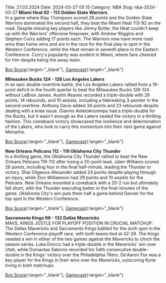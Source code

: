 Title: 27.03.2024
Date: 2024-03-27 05:15
Category: NBA 
Slug: nba-2024-03-27 
**Miami Heat 92 - 113 Golden State Warriors**  
In a game where Klay Thompson scored 28 points and the Golden State Warriors dominated the second half, they beat the Miami Heat 113-92 on the road. Despite missing key players like Jimmy Butler, the Heat couldn't keep up with the Warriors' offensive firepower, with Andrew Wiggins and Stephen Curry adding 17 points each. The Warriors now have more road wins than home wins and are in the race for the final play-in spot in the Western Conference, while the Heat remain in seventh place in the Eastern Conference. Curry's popularity was evident in Miami, where fans cheered for him despite being the away team. 

[Box Score](https://www.nba.com/game/gsw-vs-mia-0022301044/box-score){:target="_blank"}, [Gamecast](https://www.nba.com/game/gsw-vs-mia-0022301044){:target="_blank"}<br>

**Milwaukee Bucks 124 - 128 Los Angeles Lakers**  
In an epic double-overtime battle, the Los Angeles Lakers rallied from a 19-point deficit in the fourth quarter to beat the Milwaukee Bucks 128-124 without LeBron James. Austin Reaves recorded a triple-double with 29 points, 14 rebounds, and 10 assists, including a tiebreaking 3-pointer in the second overtime. Anthony Davis added 34 points and 23 rebounds despite dealing with a knee issue. Giannis Antetokounmpo had a triple-double for the Bucks, but it wasn't enough as the Lakers sealed the victory in a thrilling fashion. This comeback victory showcased the resilience and determination of the Lakers, who look to carry this momentum into their next game against Memphis. 

[Box Score](https://www.nba.com/game/lal-vs-mil-0022301045/box-score){:target="_blank"}, [Gamecast](https://www.nba.com/game/lal-vs-mil-0022301045){:target="_blank"}<br>

**New Orleans Pelicans 112 - 119 Oklahoma City Thunder**  
In a thrilling game, the Oklahoma City Thunder rallied to beat the New Orleans Pelicans 119-112 after losing a 20-point lead. Jalen Williams scored 26 points, including four in the final half-minute, leading the Thunder to victory. Shai Gilgeous-Alexander added 24 points despite playing through an injury, while Zion Williamson had 29 points and 10 assists for the Pelicans. New Orleans mounted a comeback with a 20-2 run but ultimately fell short, with the Thunder executing better in the final minutes of the game. Oklahoma City's win puts them half a game behind Denver for the top spot in the Western Conference. 

[Box Score](https://www.nba.com/game/okc-vs-nop-0022301046/box-score){:target="_blank"}, [Gamecast](https://www.nba.com/game/okc-vs-nop-0022301046){:target="_blank"}<br>

**Sacramento Kings 96 - 132 Dallas Mavericks**  
MAVS, KINGS JOSTLE FOR PLAYOFF POSITION IN CRUCIAL MATCHUP: The Dallas Mavericks and Sacramento Kings battled for the sixth spot in the Western Conference playoff race, with both teams tied at 42-29. The Kings needed a win in either of the two games against the Mavericks to clinch the season series. Luka Doncic had a triple-double in the Mavericks' win over Utah, while Domantas Sabonis recorded his 54th consecutive double-double in the Kings' victory over the Philadelphia 76ers. De'Aaron Fox was a key player for the Kings in their wins over the Mavericks, outscoring Kyrie Irving in both matchups. 

[Box Score](https://www.nba.com/game/dal-vs-sac-0022301047/box-score){:target="_blank"}, [Gamecast](https://www.nba.com/game/dal-vs-sac-0022301047){:target="_blank"}<br>

